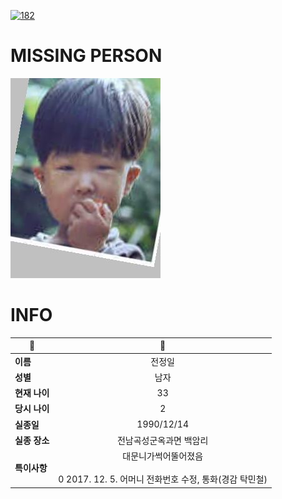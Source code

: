 [![182](https://img.shields.io/badge/%EC%8B%A4%EC%A2%85%EC%8B%A0%EA%B3%A0%EB%8A%94%20%EA%B5%AD%EB%B2%88%EC%97%86%EC%9D%B4-182-blue)](http://safe182.go.kr/index.do)

# MISSING PERSON

<img src="./missing_person.jpg">

# INFO

|🔑|💎|
|--|:--:|
|**이름**|전정일|
|**성별**|남자|
|**현재 나이**|33|
|**당시 나이**|2|
|**실종일**|1990/12/14|
|**실종 장소**|전남곡성군옥과면 백암리|
|**특이사항**|대문니가썩어뚤어졌음</br></br>0 2017. 12. 5. 어머니 전화번호 수정, 통화(경감 탁민철)|
